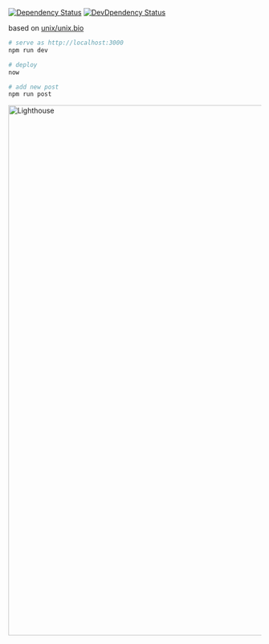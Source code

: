 [![Dependency Status](https://img.shields.io/david/7ma7X/hellorusk.net.svg?style=flat)](https://img.shields.io/david/7ma7X/hellorusk.net.svg?style=flat)
[![DevDpendency Status](https://img.shields.io/david/dev/7ma7X/hellorusk.net.svg?style=flat)](https://img.shields.io/david/dev/7ma7X/hellorusk.net.svg?style=flat)

based on [unix/unix.bio](https://github.com/unix/unix.bio)

```sh
# serve as http://localhost:3000
npm run dev

# deploy
now

# add new post
npm run post
```

<img width="1054" alt="Lighthouse" src="https://user-images.githubusercontent.com/36184621/79068540-ad5a3c00-7d02-11ea-99e7-2e80e0dc9fab.png">
